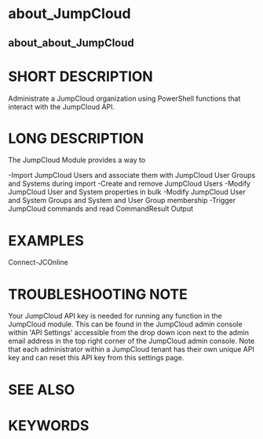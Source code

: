 ﻿# about_JumpCloud

## about_about_JumpCloud

# SHORT DESCRIPTION

Administrate a JumpCloud organization using PowerShell functions that interact with the JumpCloud API.

# LONG DESCRIPTION

The JumpCloud Module provides a way to

-Import JumpCloud Users and associate them with JumpCloud User Groups and Systems during import
-Create and remove JumpCloud Users
-Modify JumpCloud User and System properties in bulk
-Modify JumpCloud User and System Groups and System and User Group membership
-Trigger JumpCloud commands and read CommandResult Output

# EXAMPLES
Connect-JCOnline

# TROUBLESHOOTING NOTE
Your JumpCloud API key is needed for running any function in the JumpCloud module.
This can be found in the JumpCloud admin console within 'API Settings' accessible from the drop down icon next to the admin email address in the top right corner of the JumpCloud admin console.
Note that each administrator within a JumpCloud tenant has their own unique API key and can reset this API key from this settings page.

# SEE ALSO

# KEYWORDS